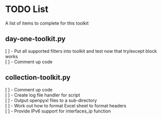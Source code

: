# TODO List

A list of items to complete for this toolkit

## day-one-toolkit.py

[ ] - Put all supported filters into toolkit and test now that try/except block works  
[ ] - Comment up code

## collection-toolkit.py

[ ] - Comment up code  
[ ] - Create log file handler for script  
[ ] - Output openpyxl files to a sub-directory  
[ ] - Work out how to format Excel sheet to format headers  
[ ] - Provide IPv6 support for interfaces_ip function  
